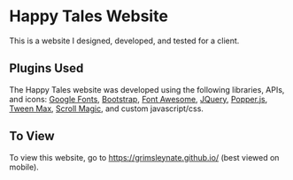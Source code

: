 # Happy Tales Website
This is a website I designed, developed, and tested for a client. 

## Plugins Used
The Happy Tales website was developed using the following libraries, APIs, and icons: [Google Fonts](https://fonts.google.com), 
[Bootstrap](https://getbootstrap.com/docs/4.0/getting-started/introduction/), [Font Awesome](https://fontawesome.com/?from=io), [JQuery](https://code.jquery.com/), 
[Popper.js](https://popper.js.org/), [Tween Max](https://greensock.com/tweenmax), [Scroll Magic](https://scrollmagic.io/), 
and custom javascript/css.

## To View
To view this website, go to https://grimsleynate.github.io/ (best viewed on mobile).
